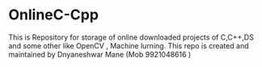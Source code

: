 # OnlineC-Cpp
This is Repository for storage of online downloaded projects of C,C++,DS and some other like OpenCV , Machine lurning.
This repo is created and maintained by Dnyaneshwar Mane (Mob 9921048616 ) 
